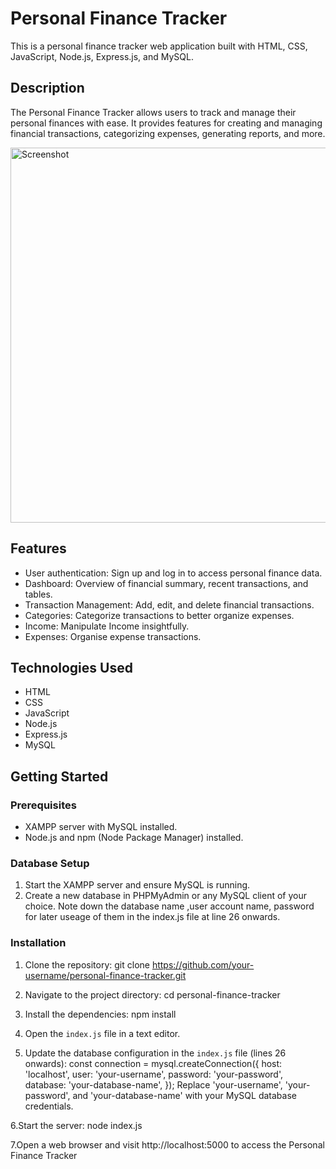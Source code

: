 # Personal Finance Tracker

This is a personal finance tracker web application built with HTML, CSS, JavaScript, Node.js, Express.js, and MySQL.

## Description

The Personal Finance Tracker allows users to track and manage their personal finances with ease. It provides features for creating and managing financial transactions, categorizing expenses, generating reports, and more.

<img src="https://github.com/deepa-priyanka/PersonalFinanceTracker/assets/113755332/5d7cb1f5-5178-4f53-95d9-038cb9c2cfb3" alt="Screenshot" width="600" height="600" />

## Features

- User authentication: Sign up and log in to access personal finance data.
- Dashboard: Overview of financial summary, recent transactions, and tables.
- Transaction Management: Add, edit, and delete financial transactions.
- Categories: Categorize transactions to better organize expenses.
- Income: Manipulate Income insightfully.
- Expenses: Organise expense transactions.

## Technologies Used

- HTML
- CSS
- JavaScript
- Node.js
- Express.js
- MySQL

## Getting Started

### Prerequisites

- XAMPP server with MySQL installed.
- Node.js and npm (Node Package Manager) installed.

### Database Setup

1. Start the XAMPP server and ensure MySQL is running.
2. Create a new database in PHPMyAdmin or any MySQL client of your choice. Note down the database name ,user account name, password for later useage of them in the index.js file at line 26 onwards.

### Installation

1. Clone the repository: git clone https://github.com/your-username/personal-finance-tracker.git
2.  Navigate to the project directory: cd personal-finance-tracker
3. Install the dependencies: npm install
4. Open the `index.js` file in a text editor.

5. Update the database configuration in the `index.js` file (lines 26 onwards):
const connection = mysql.createConnection({
    host: 'localhost',
    user: 'your-username',
    password: 'your-password',
    database: 'your-database-name',
});
Replace 'your-username', 'your-password', and 'your-database-name' with your MySQL database credentials.

6.Start the server: node index.js

7.Open a web browser and visit http://localhost:5000 to access the Personal Finance Tracker







